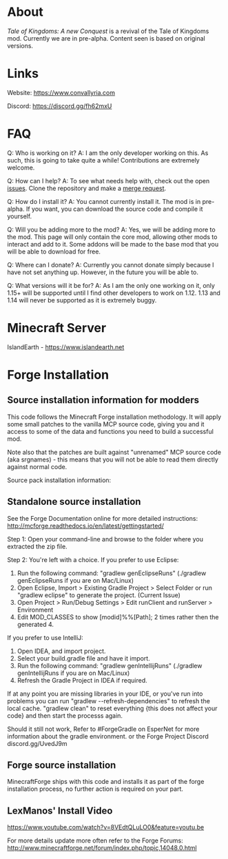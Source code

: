 About
=====
*Tale of Kingdoms: A new Conquest* is a revival of the Tale of Kingdoms mod. Currently we are in pre-alpha. Content seen is based on original versions.

Links
=====
Website: https://www.convallyria.com

Discord: https://discord.gg/fh62mxU

FAQ
=====
Q: Who is working on it?
A: I am the only developer working on this. As such, this is going to take quite a while! Contributions are extremely welcome.

Q: How can I help?
A: To see what needs help with, check out the open [issues](https://gitlab.com/SamB440/tale-of-kingdoms/-/issues). Clone the repository and make a [merge request](https://gitlab.com/SamB440/tale-of-kingdoms/-/merge_requests).

Q: How do I install it?
A: You cannot currently install it. The mod is in pre-alpha. If you want, you can download the source code and compile it yourself.

Q: Will you be adding more to the mod?
A: Yes, we will be adding more to the mod. This page will only contain the core mod, allowing other mods to interact and add to it. Some addons will be made to the base mod that you will be able to download for free.

Q: Where can I donate?
A: Currently you cannot donate simply because I have not set anything up. However, in the future you will be able to.

Q: What versions will it be for?
A: As I am the only one working on it, only 1.15+ will be supported until I find other developers to work on 1.12. 1.13 and 1.14 will never be supported as it is extremely buggy.

Minecraft Server
=======
IslandEarth - https://www.islandearth.net

Forge Installation
==================
Source installation information for modders
-------------------------------------------
This code follows the Minecraft Forge installation methodology. It will apply
some small patches to the vanilla MCP source code, giving you and it access 
to some of the data and functions you need to build a successful mod.

Note also that the patches are built against "unrenamed" MCP source code (aka
srgnames) - this means that you will not be able to read them directly against
normal code.

Source pack installation information:

Standalone source installation
-------------------------------------------

See the Forge Documentation online for more detailed instructions:
http://mcforge.readthedocs.io/en/latest/gettingstarted/

Step 1: Open your command-line and browse to the folder where you extracted the zip file.

Step 2: You're left with a choice.
If you prefer to use Eclipse:
1. Run the following command: "gradlew genEclipseRuns" (./gradlew genEclipseRuns if you are on Mac/Linux)
2. Open Eclipse, Import > Existing Gradle Project > Select Folder 
   or run "gradlew eclipse" to generate the project.
(Current Issue)
4. Open Project > Run/Debug Settings > Edit runClient and runServer > Environment
5. Edit MOD_CLASSES to show [modid]%%[Path]; 2 times rather then the generated 4.

If you prefer to use IntelliJ:
1. Open IDEA, and import project.
2. Select your build.gradle file and have it import.
3. Run the following command: "gradlew genIntellijRuns" (./gradlew genIntellijRuns if you are on Mac/Linux)
4. Refresh the Gradle Project in IDEA if required.

If at any point you are missing libraries in your IDE, or you've run into problems you can run "gradlew --refresh-dependencies" to refresh the local cache. "gradlew clean" to reset everything {this does not affect your code} and then start the processs again.

Should it still not work, 
Refer to #ForgeGradle on EsperNet for more information about the gradle environment.
or the Forge Project Discord discord.gg/UvedJ9m

Forge source installation
-------------------------------------------
MinecraftForge ships with this code and installs it as part of the forge
installation process, no further action is required on your part.

LexManos' Install Video
-------------------------------------------
https://www.youtube.com/watch?v=8VEdtQLuLO0&feature=youtu.be

For more details update more often refer to the Forge Forums:
http://www.minecraftforge.net/forum/index.php/topic,14048.0.html
